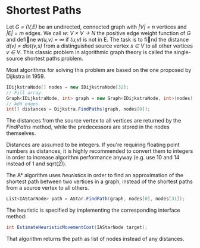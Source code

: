 ﻿Shortest Paths
==============

Let _G = (V,E)_ be an undirected, connected graph with _|V| = n_ vertices and
_|E| = m_ edges. We call _w: V × V → N_ the positive edge weight function of
_G_ and define _w(u,v) = ∞_ if _(u,v)_ is not in E. The task is to find the
distance _d(v) = dist(v,s)_ from a distinguished source vertex _s ∈ V_ to
all other vertices _v ∈ V_. This classic problem in algorithmic graph theory
is called the single-source shortest paths problem.

Most algorithms for solving this problem are based on the one proposed by
Dijkstra in 1959. 

```csharp
IDijkstraNode[] nodes = new IDijkstraNode[32];
// Fill array.
Graph<IDijkstraNode, int> graph = new Graph<IDijkstraNode, int>(nodes);
// Add edges.
int[] distances = Dijkstra.FindPaths(graph, nodes[0]);
```

The distances from the source vertex to all vertices are returned by the
_FindPaths_ method, while the predecessors are stored in the nodes themselves.

Distances are assumed to be integers. If you're requiring floating point
numbers as distances, it is highly recommended to convert them to integers
in order to increase algorithm performance anyway (e.g. use 10 and 14 instead
of 1 and sqrt(2)).

The A* algorithm uses _heuristics_ in order to find an approximation of the
shortest path between two vertices in a graph, instead of the shortest paths
from a source vertex to all others.

```csharp
List<IAStarNode> path = AStar.FindPath(graph, nodes[0], nodes[31]);
```

The heuristic is specified by implementing the corresponding interface method:

```csharp
int EstimateHeuristicMovementCost(IAStarNode target);
```

That algorithm returns the path as list of nodes instead of any distances.